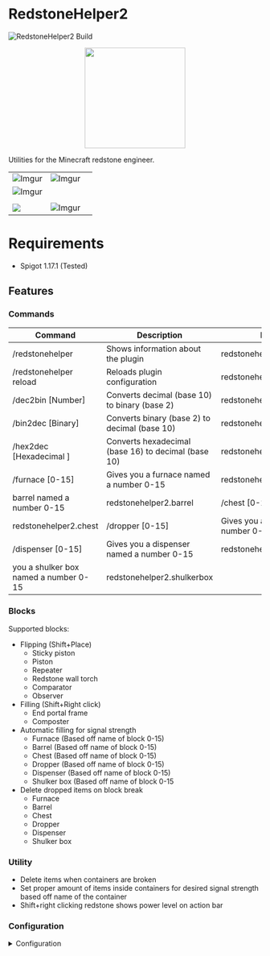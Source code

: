 
# RedstoneHelper2
![RedstoneHelper2 Build](https://github.com/1Gigabit/RedstoneHelper2/actions/workflows/maven.yml/badge.svg)
<p align="center">
<img src="https://i.imgur.com/FOyEMq9.png" width=200 height=200>
</p>


Utilities for the Minecraft redstone engineer.

| | | |    
|--|--|--|    
|![Imgur](https://i.imgur.com/hrJLeIv.gif) | ![Imgur](https://imgur.com/aNMXJlD.gif)  
| ![Imgur](https://i.imgur.com/v9bR6Yy.gif)|    
|||    
![](https://i.imgur.com/pUQEjON.png)|![Imgur](https://i.imgur.com/CQ7jdIo.png)

# Requirements

* Spigot 1.17.1 (Tested)

## Features

### Commands

| Command | Description | Permission |    
|--|--|--|    
| /redstonehelper | Shows information about the plugin | redstonehelper2.redstonehelper |    
| /redstonehelper reload| Reloads plugin configuration | redstonehelper2.reload |    
| /dec2bin [Number] | Converts decimal (base 10) to binary (base 2)| redstonehelper2.dec2bin|    
| /bin2dec [Binary] | Converts binary (base 2) to decimal (base 10) | redstonehelper2.bin2dec|
| /hex2dec [Hexadecimal ] | Converts hexadecimal (base 16) to decimal (base 10) | redstonehelper2.hex2dec
| /furnace [0-15] | Gives you a furnace named a number 0-15 | redstonehelper2.furnace| | /barrel [0-15] | Gives you a  
barrel named a number 0-15 | redstonehelper2.barrel | /chest [0-15] | Gives you a chest named a number 0-15 |  
redstonehelper2.chest | /dropper [0-15] | Gives you a dropper named a number 0-15 | redstonehelper2.dropper |  
/dispenser [0-15] | Gives you a dispenser named a number 0-15 | redstonehelper2.dispenser | /shulkerbox [0-15] | Gives  
you a shulker box named a number 0-15 | redstonehelper2.shulkerbox

### Blocks

Supported blocks:

* Flipping (Shift+Place)
  * Sticky piston
  * Piston
  * Repeater
  * Redstone wall torch
  * Comparator
  * Observer
* Filling (Shift+Right click)
  * End portal frame
  * Composter
* Automatic filling for signal strength
  * Furnace (Based off name of block 0-15)
  * Barrel (Based off name of block 0-15)
  * Chest (Based off name of block 0-15)
  * Dropper (Based off name of block 0-15)
  * Dispenser (Based off name of block 0-15)
  * Shulker box (Based off name of block 0-15
* Delete dropped items on block break
  * Furnace
  * Barrel
  * Chest
  * Dropper
  * Dispenser
  * Shulker box

### Utility

* Delete items when containers are broken
* Set proper amount of items inside containers for desired signal strength based off name of the container
* Shift+right clicking redstone shows power level on action bar

### Configuration

<details>  
<summary>Configuration</summary>  
<br>  
<pre><code>  
#RedstoneHelper2 V1.0.0  
commands:  
  redstonehelper:  
    permission: redstonehelper2.redstonehelper2  
  reload:  
      permission: redstonehelper2.reload  
  bin2dec:  
    enabled: true  
  permission: redstonehelper2.bin2dec  
  dec2bin:  
    enabled: true  
  permission: redstonehelper2.dec2bin  
  hex2dec:  
    enabled: true  
  permission: redstonehelper2.hex2dec  
  barrel:  
    enabled: true  
  permission: redstonehelper2.barrel  
  furnace:  
    enabled: true  
  permission: redstonehelper2.furnace  
  chest:  
    enabled: true  
  permission: redstonehelper2.chest  
  dropper:  
    enabled: true  
  permission: redstonehelper2.dropper  
  dispenser:  
    enabled: true  
  permission: redstonehelper2.dispenser  
  shulkerbox:  
    enabled: true  
  permission: redstonehelper2.shulkerbox  
blocks:  
  flipping: #Flipping the directional face of blocks  
  COMPARATOR:  
      enabled: true  
  REPEATER:  
      enabled: true  
  REDSTONE_WALL_TORCH:  
      enabled: true  
  OBSERVER:  
      enabled: true  
  PISTON:  
      enabled: true  
  STICKY_PISTON:  
      enabled: true  
  naming: #filling named container blocks with amount of items for desired signal strength  
  BARREL:  
      enabled: true  
  FURNACE:  
      enabled: true  
  CHEST:  
      enabled: true  
  DISPENSER:  
      enabled: true  
  DROPPER:  
      enabled: true  
  SHULKER_BOX:  
      enabled: true  
utility:  
  #shift+right clicking redstone to display redstone power level on action bar  
  redstone_action_bar: true  
  # Delete items dropped from containers when broken  
  delete_items:  
    enabled: true  
  barrel: true  
  furnace: true  
  chest: true  
  dispenser: true  
  dropper: true  
  shulker_box: true  
messages:  
  composter: "&cComposter level:&a "  
  end_portal_frame: "&cEye:&a "  
  dec2bin: "&cBinary:&a "  
  bin2dec: "&cDecimal:&a "  
  hex2dec: "&cDecimal:&a "  
  redstone_level: "&cPower:&a  "  
  bin2dec_error: "&cPlease check your input"  
  hex2dec_error: "&cPlease check your input"  
  reload: "&cConfiguration reloaded"  
  not_within_range: "&cMust be within 0-15"</code></pre>  
</details>
